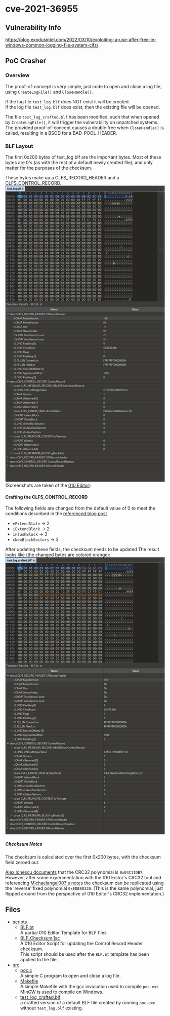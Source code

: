 # cve-2021-36955

## Vulnerability Info
https://blog.exodusintel.com/2022/03/10/exploiting-a-use-after-free-in-windows-common-logging-file-system-clfs/

## PoC Crasher
### Overview
The proof-of-concept is very simple, just code to open and close a log file, using `CreateLogFile()` and `CloseHandle()`.

If the log file `test_log.blf` does NOT exist it will be created.  
If the log file `test_log.blf` does exist, then the existing file will be opened.

The file `test_log_crafted.blf` has been modified, such that when opened by `CreateLogFile()`, it will trigger the vulnerability on unpatched systems. The provided proof-of-concept causes a double free when `CloseHandle()` is called, resulting in a BSOD for a BAD_POOL_HEADER.

### BLF Layout

The first 0x200 bytes of test_log.blf are the important bytes. Most of these bytes are 0's (as with the rest of a default newly created file), and only matter for the purposes of the checksum.

These bytes make up a CLFS_RECORD_HEADER and a CLFS_CONTROL_RECORD.
![Control Record Sectors](./screenshots/control_record.png)
(Screenshots are taken of the [010 Editor](https://www.sweetscape.com/010editor/))

#### Crafting the CLFS_CONTROL_RECORD 
The following fields are changed from the default value of 0 to meet the conditions described in the [referenced blog post](https://blog.exodusintel.com/2022/03/10/exploiting-a-use-after-free-in-windows-common-logging-file-system-clfs/)
- `eExtendState` -> 2
- `iExtendBlock` -> 2
- `iFlushBlock` -> 3
- `cNewBlockSectors` -> 3

After updating these fields, the checksum needs to be updated
The result looks like (the changed bytes are colored orange):
![Crafted Control Record](./screenshots/crafted.png)

##### Checksum Notes
The checksum is calculated over the first 0x200 bytes, with the checksum field zeroed out.

[Alex Ionescu documents](https://github.com/ionescu007/clfs-docs) that the CRC32 polynomial is `0x04C11DB7`.  
However, after some experimentation with the 010 Editor's CRC32 tool and referencing [Michaelangel007's notes](https://github.com/Michaelangel007/crc32) the checksum can be replicated using the 'reverse' fixed polynomial `0xEDB88320`. 
(This is the same polynomial, just flipped around from the perspective of 010 Editor's CRC32 implementation.)


## Files
- [scripts](./scripts)
    - [BLF.bt](./scripts/BLF.bt)  
A partial 010 Editor Template for BLF files
    - [BLF_Checksum.1sc](./scripts/BLF_Checksum.1sc)   
A 010 Editor Script for updating the Control Record Header checksum.  
This script should be used after the `BLF.bt` template has been applied to the file.
- [src](./src)
    - [poc.c](./src/poc.c)  
A simple C program to open and close a log file.
    - [Makefile](./src/Makefile)  
A simple Makefile with the gcc invocation used to compile `poc.exe`  
MinGW is used to compile on Windows.
    - [test_log_crafted.blf](./src/test_log_crafted.blf)  
a crafted version of a default BLF file created by running `poc.exe` without `test_log.blf` existing.